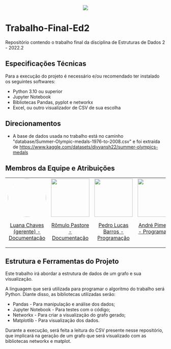 <p align="center">
  <img src="https://user-images.githubusercontent.com/72577690/204153758-1709f6b2-0952-430a-9990-ba85ee6e1afe.gif" />
</p>

# Trabalho-Final-Ed2

Repositório contendo o trabalho final da disciplina de Estruturas de Dados 2 - 2022.2

## Especificações Técnicas

Para a execução do projeto é necessário e/ou recomendado ter instalado os seguintes softwares:

- Python 3.10 ou superior
- Jupyter Notebook
- Bibliotecas Pandas, pyplot e networkx
- Excel, ou outro visualizador de CSV de sua escolha

## Direcionamentos

- A base de dados usada no trabalho está no caminho "database/Summer-Olympic-medals-1976-to-2008.csv" e foi extraída de https://www.kaggle.com/datasets/divyansh22/summer-olympics-medals

## Membros da Equipe e Atribuições

<table border="0">
  <tr>
    <td valign="top">
      <div display="flex" align="center">
        <img style="width: 120px; border-radius: 50%" src="https://avatars.githubusercontent.com/u/72577690?v=4">
        <p><a href="https://github.com/luawah">Luana Chaves (gerente) - Documentação</a></p>
      </div>
    </td>
    <td valign="top">
      <div display="flex" align="center">
        <img width="120px" src="https://avatars.githubusercontent.com/u/88741244?s=400&u=30e2e99d44582141a92584ce9c8e7501e70c4059&v=4">
        <p><a href="https://github.com/Romumoon">Rômulo Pastore - Documentação</a></p>
      </div>
    </td>
    <td valign="top">
      <div display="flex" align="center">
        <img width="120px" src="https://avatars.githubusercontent.com/u/60949512?v=4">
        <p><a href="https://github.com/pedrolucaspalma">Pedro Lucas Barros - Programação</a></p>
      </div>
    </td>
    <td valign="top">
      <div display="flex" align="center">
        <img width="120px" src="https://avatars.githubusercontent.com/u/94861303?v=4">
        <p><a href="https://github.com/Amdore">André Pimentel - Programação</a></p>
      </div>
    </td>
    <td valign="top">
      <div display="flex" align="center">
        <img width="120px" src="https://avatars.githubusercontent.com/u/62523486?v=4">
        <p><a href="https://github.com/Yuri-Campos">Yuri Campos - Visualização Gráfica</a></p>
      </div>
    </td>
  </tr>
</table>

## Estrutura e Ferramentas do Projeto

Este trabalho irá abordar a estrutura de dados de um grafo e sua visualização.

A linguagem que será utilizada para programar o algoritmo do trabalho será Python. Diante disso, as bibliotecas utilizadas serão:

- Pandas - Para manipulação e análise dos dados;
- Jupyter Notebook - Para testes com o código;
- Networkx - Para criar a visualização do grafo gerado;
- Matplotlib - Para visualização dos dados.

Durante a execução, será feita a leitura do CSV presente nesse repositório, que implicará na geração de um grafo que será visualizado com as bibliotecas networkx e matplot.
